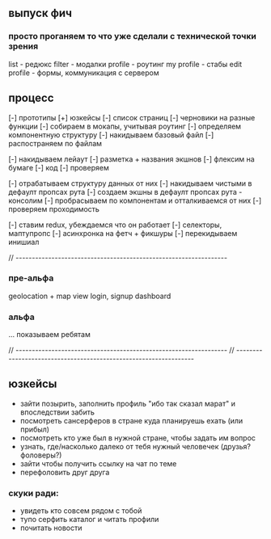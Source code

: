 ## выпуск фич

### просто проганяем то что уже сделали с технической точки зрения
list - редюкс
filter - модалки
profile - роутинг
my profile - стабы
edit profile - формы, коммуникация с сервером


## процесс
[-] прототипы
  [+] юзкейсы
  [-] список страниц
  [-] черновики на разные функции
  [-] собираем в мокапы, учитывая роутинг
  [-] определяем компонентную структуру
  [-] накидываем базовый файл
  [-] распостраняем по файлам

[-] накидываем лейаут
  [-] разметка + названия экшнов
  [-] флексим на бумаге
  [-] код
  [-] проверяем

[-] отрабатываем структуру данных от них
  [-] накидываем чистыми в дефаулт пропсах рута
  [-] создаем экшны в дефаулт пропсах рута - консолим
  [-] пробрасываем по компонентам и отталкиваемся от них
  [-] проверяем проходимость

[-] ставим redux, убеждаемся что он работает
  [-] селекторы, маптупропс
  [-] асинхронка на фетч + фикшуры
  [-] перекидываем инишиал



// -----------------------------------------------------------------

### пре-альфа
geolocation + map view
login, signup
dashboard

### альфа
... показываем ребятам


// -----------------------------------------------------------------
// -----------------------------------------------------------------
## юзкейсы
- зайти позырить, заполнить профиль "ибо так сказал марат" и впоследствии забить
- посмотреть сансерферов в стране куда планируешь ехать (или прибыл)
- посмотреть кто уже был в нужной стране, чтобы задать им вопрос
- узнать, где/насколько далеко от тебя нужный человечек (друзья? фоловеры?)
- зайти чтобы получить ссылку на чат по теме
- перефоловить друг друга

### скуки ради:
- увидеть кто совсем рядом с тобой
- тупо серфить каталог и читать профили
- почитать новости